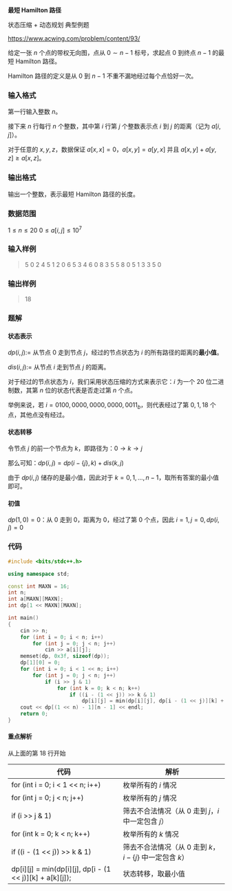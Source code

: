 **最短 Hamilton 路径**

状态压缩 + 动态规划 典型例题

https://www.acwing.com/problem/content/93/

<!--more-->

给定一张 $n$ 个点的带权无向图，点从 $0∼n−1$ 标号，求起点 $0$ 到终点 $n−1$ 的最短 Hamilton 路径。

Hamilton 路径的定义是从 $0$ 到 $n−1$ 不重不漏地经过每个点恰好一次。

### 输入格式

第一行输入整数 $n$。

接下来 $n$ 行每行 $n$ 个整数，其中第 $i$ 行第 $j$ 个整数表示点 $i$ 到 $j$ 的距离（记为 $a[i,j]$）。

对于任意的 $x,y,z$，数据保证 $a[x,x]=0$，$a[x,y]=a[y,x]$ 并且 $a[x,y]+a[y,z]≥a[x,z]$。

### 输出格式

输出一个整数，表示最短 Hamilton 路径的长度。

### 数据范围

$1≤n≤20$
$0≤a[i,j]≤10^7$

### 输入样例

> 5
> 0 2 4 5 1
> 2 0 6 5 3
> 4 6 0 8 3
> 5 5 8 0 5
> 1 3 3 5 0

### 输出样例

> 18

### 题解

#### 状态表示

$dp(i,j):=$ 从节点 $0$ 走到节点 $j$，经过的节点状态为 $i$ 的所有路径的距离的**最小值**。

$dis(i,j):=$ 从节点 $i$ 走到节点 $j$ 的距离。

对于经过的节点状态为 $i$，我们采用状态压缩的方式来表示它：$i$ 为一个 $20$ 位二进制数，其第 $n$ 位的状态代表是否走过第 $n$ 个点。

举例来说，若 $i=0100,0000,0000,0000,0011_b$，则代表经过了第 $0,1,18$ 个点，其他点没有经过。

#### 状态转移

令节点 $j$ 的前一个节点为 $k$，即路径为：$0\rightarrow k\rightarrow j$

那么可知：$dp(i,j)=dp(i-\{j\},k)+dis(k,j)$

由于 $dp(i,j)$ 储存的是最小值，因此对于 $k=0,1,\dots,n-1$，取所有答案的最小值即可。

#### 初值

$dp(1,0)=0$：从 $0$ 走到 $0$，距离为 $0$，经过了第 $0$ 个点，因此 $i=1,j=0,dp(i,j)=0$

### 代码

```cpp
#include <bits/stdc++.h>

using namespace std;

const int MAXN = 16;
int n;
int a[MAXN][MAXN];
int dp[1 << MAXN][MAXN];

int main()
{
    cin >> n;
    for (int i = 0; i < n; i++)
        for (int j = 0; j < n; j++)
            cin >> a[i][j];
    memset(dp, 0x3f, sizeof(dp));
    dp[1][0] = 0;
    for (int i = 0; i < 1 << n; i++)
        for (int j = 0; j < n; j++)
            if (i >> j & 1)
                for (int k = 0; k < n; k++)
                    if ((i - (1 << j)) >> k & 1)
                        dp[i][j] = min(dp[i][j], dp[i - (1 << j)][k] + a[k][j]);
    cout << dp[(1 << n) - 1][n - 1] << endl;
    return 0;
}
```

#### 重点解析

从上面的第 $18$ 行开始

| 代码                                                         | 解析                                                        |
| ------------------------------------------------------------ | ----------------------------------------------------------- |
| for (int i = 0; i < 1 << n; i++)                             | 枚举所有的 $i$ 情况                                         |
| for (int j = 0; j < n; j++)                                  | 枚举所有的 $j$ 情况                                         |
| if (i >> j & 1)                                              | 筛去不合法情况（从 $0$ 走到 $j$，$i$ 中一定包含 $j$）       |
| for (int k = 0; k < n; k++)                                  | 枚举所有的 $k$ 情况                                         |
| if ((i - (1 << j)) >> k & 1)                                 | 筛去不合法情况（从 $0$ 走到 $k$，$i-\{j\}$ 中一定包含 $k$） |
| dp\[i\]\[j\] = min(dp\[i\]\[j\], dp\[i - (1 << j)\]\[k\] + a\[k\]\[j\]); | 状态转移，取最小值                                          |

